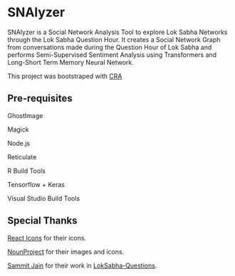 # SNAlyzer
SNAlyzer is a Social Network Analysis Tool to explore Lok Sabha Networks through the Lok Sabha Question Hour.
It creates a Social Network Graph from conversations made during the Question Hour of Lok Sabha and performs Semi-Supervised Sentiment Analysis using Transformers and Long-Short Term Memory Neural Network.

This project was bootstraped with [CRA](https://github.com/facebook/create-react-app)

## Pre-requisites

GhostImage

Magick

Node.js

Reticulate

R Build Tools

Tensorflow + Keras

Visual Studio Build Tools


## Special Thanks

[React Icons](https://react-icons.github.io/react-icons/) for their icons.

[NounProject](https://thenounproject.com/) for their images and icons.

[Sammit Jain](https://github.com/sammitjain) for their work in [LokSabha-Questions](https://github.com/sammitjain/loksabha-questions).

